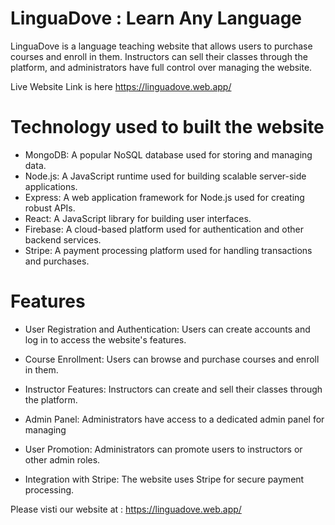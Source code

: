 
# LinguaDove : Learn Any Language


LinguaDove is a language teaching website that allows users to purchase courses and enroll in them. Instructors can sell their classes through the platform, and administrators have full control over managing the website.



Live Website Link is here https://linguadove.web.app/

# Technology used to built the website

* MongoDB: A popular NoSQL database used for storing and managing data.
* Node.js: A JavaScript runtime used for building scalable server-side applications.
 * Express: A web application framework for Node.js used for creating robust APIs.
* React: A JavaScript library for building user interfaces.
* Firebase: A cloud-based platform used for authentication and other backend services.
* Stripe: A payment processing platform used for handling transactions and purchases.



# Features

* User Registration and Authentication: Users can create accounts and log in to access the website's features.

* Course Enrollment: Users can browse and purchase courses and enroll in them.

* Instructor Features: Instructors can create and sell their classes through the platform.
* Admin Panel: Administrators have access to a dedicated admin panel for managing 

* User Promotion: Administrators can promote users to instructors or other admin roles.

* Integration with Stripe: The website uses Stripe for secure payment processing.

Please visti our website at : https://linguadove.web.app/
